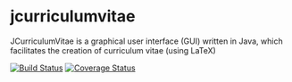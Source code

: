 # jcurriculumvitae
JCurriculumVitae is a graphical user interface (GUI) written in Java, which facilitates the creation of curriculum vitae (using LaTeX)

[![Build Status](https://travis-ci.org/<your-account>/<your-repo>.svg?branch=master)](https://travis-ci.org/taniarascia/chip8)
[![Coverage Status](https://coveralls.io/repos/github/<your-account>/<your-repo>/badge.svg?branch=master)](https://coveralls.io/github/taniarascia/chip8?branch=master)
